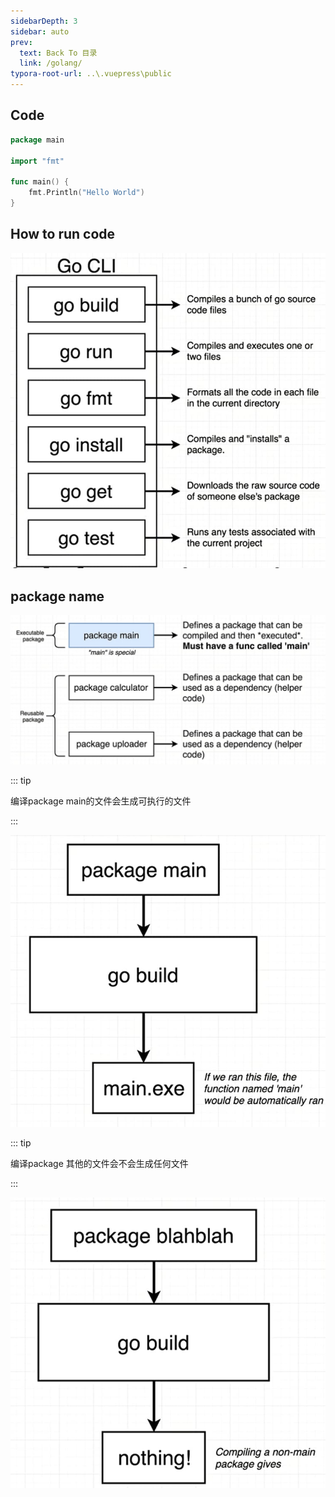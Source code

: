 ```yaml
---
sidebarDepth: 3
sidebar: auto
prev:
  text: Back To 目录
  link: /golang/
typora-root-url: ..\.vuepress\public
---
```


## Code

```go
package main

import "fmt"

func main() {
	fmt.Println("Hello World")
}
```



## How to run code

![202112071836227](/images/golang/202112071836227.jpg)

## package name

![202112071941461](/images/golang/202112071941461.jpg)

::: tip

编译package main的文件会生成可执行的文件

:::

![202112071944528](/images/golang/202112071944528.jpg)

::: tip

编译package 其他的文件会不会生成任何文件

:::

![202112071946034](/images/golang/202112071946034.jpg)